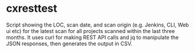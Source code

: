 # cxresttest
Script showing the LOC, scan date, and scan origin (e.g. Jenkins, CLI, Web ui etc) for the latest scan for all projects scanned within the last three months.
It uses curl for making REST API calls and jq to manipulate the JSON responses, then generates the output in CSV.

